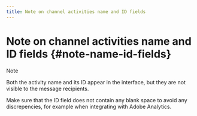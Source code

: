 ```yaml
---
title: Note on channel activities name and ID fields
---
```

# Note on channel activities name and ID fields {#note-name-id-fields}

>[!NOTE]
>
>Both the activity name and its ID appear in the interface, but they are not visible to the message recipients.
>
>Make sure that the ID field does not contain any blank space to avoid any discrepencies, for example when integrating with Adobe Analytics.
